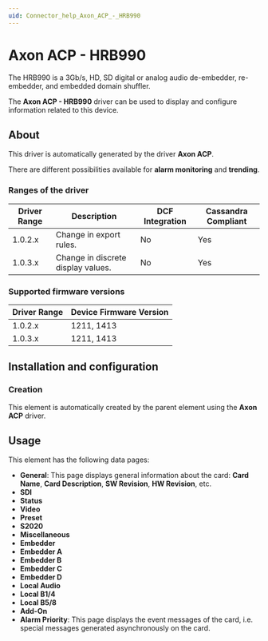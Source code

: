 ```yaml
---
uid: Connector_help_Axon_ACP_-_HRB990
---
```


# Axon ACP - HRB990

The HRB990 is a 3Gb/s, HD, SD digital or analog audio de-embedder, re-embedder, and embedded domain shuffler.

The **Axon ACP - HRB990** driver can be used to display and configure information related to this device.

## About

This driver is automatically generated by the driver **Axon ACP**.

There are different possibilities available for **alarm monitoring** and **trending**.

### Ranges of the driver

| **Driver Range** | **Description**                    | **DCF Integration** | **Cassandra Compliant** |
|------------------|------------------------------------|---------------------|-------------------------|
| 1.0.2.x          | Change in export rules.            | No                  | Yes                     |
| 1.0.3.x          | Change in discrete display values. | No                  | Yes                     |

### Supported firmware versions

| **Driver Range** | **Device Firmware Version** |
|------------------|-----------------------------|
| 1.0.2.x          | 1211, 1413                  |
| 1.0.3.x          | 1211, 1413                  |

## Installation and configuration

### Creation

This element is automatically created by the parent element using the **Axon ACP** driver.

## Usage

This element has the following data pages:

- **General**: This page displays general information about the card: **Card Name**, **Card Description**, **SW Revision**, **HW Revision**, etc.
- **SDI**
- **Status**
- **Video**
- **Preset**
- **S2020**
- **Miscellaneous**
- **Embedder**
- **Embedder A**
- **Embedder B**
- **Embedder C**
- **Embedder D**
- **Local Audio**
- **Local B1/4**
- **Local B5/8**
- **Add-On**
- **Alarm Priority**: This page displays the event messages of the card, i.e. special messages generated asynchronously on the card.
